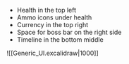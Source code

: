  - Health in the top left
 - Ammo icons under health
 - Currency in the top right
 - Space for boss bar on the right side
 - Timeline in the bottom middle

![[Generic_UI.excalidraw|1000]]